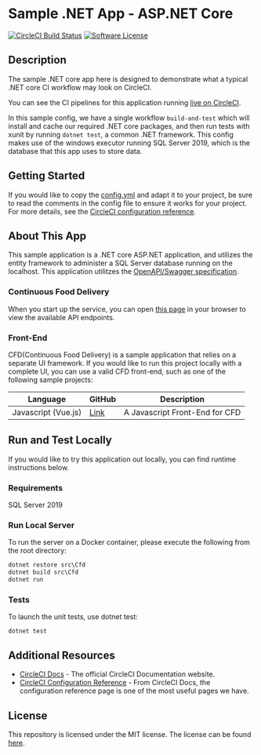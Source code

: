 # Sample .NET App - ASP.NET Core

[![CircleCI Build Status](https://app.circleci.com/pipelines/github/nagsides/dotnet-sample-cfd/main)](https://app.circleci.com/pipelines/github/nagsides/dotnet-sample-cfd/main) [![Software License](https://img.shields.io/badge/license-MIT-blue.svg)](https://app.circleci.com/pipelines/github/nagsides/dotnet-sample-cfd)

## Description

The sample .NET core app here is designed to demonstrate what a typical .NET core CI workflow may look on CircleCI.

You can see the CI pipelines for this application running [live on CircleCI](https://app.circleci.com/pipelines/github/nagsides/dotnet-sample-cfd?branch=main).

In this sample config, we have a single workflow `build-and-test` which will install and cache our required .NET core packages, and then run tests with xunit by running `dotnet test`, a common .NET framework. This config makes use of the windows executor running SQL Server 2019, which is the database that this app uses to store data.

## Getting Started

If you would like to copy the [config.yml](https://github.com/CircleCI-Public/dotnet-sample-cfd/blob/main/.circleci/config.yml) and adapt it to your project, be sure to read the comments in the config file to ensure it works for your project. For more details, see the [CircleCI configuration reference](https://circleci.com/docs/2.0/configuration-reference/).


## About This App

This sample application is a .NET core ASP.NET application, and utilizes the entity framework to administer a SQL Server database running on the localhost.  This application utilitzes the [OpenAPI/Swagger specification](https://swagger.io/specification/).

### Continuous Food Delivery

When you start up the service, you can open [this page](http://localhost:8080/CFD/1.0.0/ui/) in your browser to view the available API endpoints.



### Front-End

CFD(Continuous Food Delivery) is a sample application that relies on a separate UI framework. If you would like to run this project locally with a complete UI, you can use a valid CFD front-end, such as one of the following sample projects:

| Language |  GitHub | Description |
|---|---|---|
|  Javascript (Vue.js) | [Link](https://github.com/CircleCI-Public/sample-javascript-cfd)  | A Javascript Front-End for CFD |

## Run and Test Locally

If you would like to try this application out locally, you can find runtime instructions below.

### Requirements

SQL Server 2019

### Run Local Server

To run the server on a Docker container, please execute the following from the root directory:

```cmd
dotnet restore src\Cfd
dotnet build src\Cfd
dotnet run
```


### Tests

To launch the unit tests, use dotnet test:

```
dotnet test
```


## Additional Resources

* [CircleCI Docs](https://circleci.com/docs/) - The official CircleCI Documentation website.
* [CircleCI Configuration Reference](https://circleci.com/docs/2.0/configuration-reference/#section=configuration) - From CircleCI Docs, the configuration reference page is one of the most useful pages we have.


## License

This repository is licensed under the MIT license.
The license can be found [here](./LICENSE).
